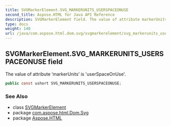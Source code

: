 ```yaml
---
title: SVGMarkerElement.SVG_MARKERUNITS_USERSPACEONUSE
second_title: Aspose.HTML for Java API Reference
description: SVGMarkerElement field. The value of attribute markerUnits is userSpaceOnUse
type: docs
weight: 140
url: /java/com.aspose.html.dom.svg/svgmarkerelement/svg_markerunits_userspaceonuse/
---
```

## SVGMarkerElement.SVG_MARKERUNITS_USERSPACEONUSE field

The value of attribute ‘markerUnits’ is 'userSpaceOnUse'.

```java
public const ushort SVG_MARKERUNITS_USERSPACEONUSE;
```

### See Also

* class [SVGMarkerElement](../)
* package [com.aspose.html.Dom.Svg](../../svgmarkerelement/)
* package [Aspose.HTML](../../../)
